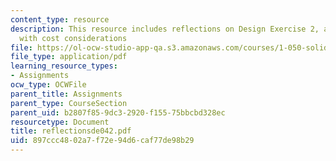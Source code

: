 ```yaml
---
content_type: resource
description: This resource includes reflections on Design Exercise 2, a truss design
  with cost considerations
file: https://ol-ocw-studio-app-qa.s3.amazonaws.com/courses/1-050-solid-mechanics-fall-2004/897ccc4802a7f72e94d6caf77de98b29_reflectionsde042.pdf
file_type: application/pdf
learning_resource_types:
- Assignments
ocw_type: OCWFile
parent_title: Assignments
parent_type: CourseSection
parent_uid: b2807f85-9dc3-2920-f155-75bbcbd328ec
resourcetype: Document
title: reflectionsde042.pdf
uid: 897ccc48-02a7-f72e-94d6-caf77de98b29
---
```

